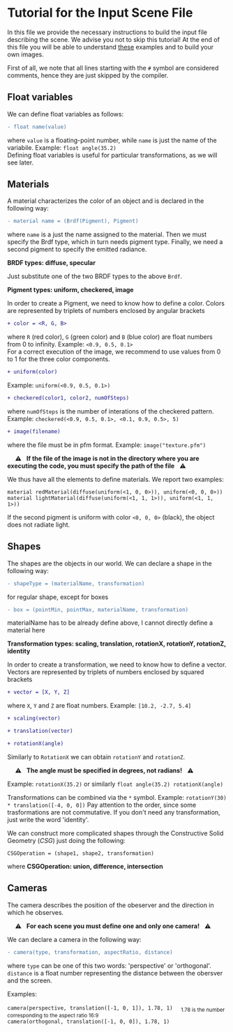 # Tutorial for the Input Scene File

In this file we provide the necessary instructions to build the input file describing the scene. We advise you not to skip this tutorial! At the end of this file you will be able to understand [these](https://github.com/simoneboscolo99/5K_JFS/tree/master/5K_JFS/Examples) examples and to build your own images. 

First of all, we note that all lines starting with the `#` symbol are considered comments, hence they are just skipped by the compiler. 

## Float variables

We can define float variables as follows:
```diff
- float name(value)
``` 
where `value` is a floating-point number, while `name` is just the name of the variabile. Example: `float angle(35.2)` <br/>
Defining float variables is useful for particular transformations, as we will see later.

## Materials

A material characterizes the color of an object and is declared in the following way: 
```diff
- material name = (Brdf(Pigment), Pigment)
```
where `name` is a just the name assigned to the material. Then we must specify the Brdf type, which in turn needs pigment type. Finally, we need a second pigment to specify the emitted radiance.

**BRDF types: diffuse, specular**

Just substitute one of the two BRDF types to the above `Brdf`.

**Pigment types: uniform, checkered, image**

In order to create a Pigment, we need to know how to define a color. Colors are represented by triplets of numbers enclosed by angular brackets
```diff
+ color = <R, G, B>
```
where `R` (red color), `G` (green color) and `B` (blue color) are float numbers from 0 to infinity. Example: `<0.9, 0.5, 0.1>` <br/>
For a correct execution of the image, we recommend to use values from 0 to 1 for the three color components.

```diff
+ uniform(color)
```
Example: `uniform(<0.9, 0.5, 0.1>)`
```diff
+ checkered(color1, color2, numOfSteps)
```
where `numOfSteps` is the number of interations of the checkered pattern. Example: `checkered(<0.9, 0.5, 0.1>, <0.1, 0.9, 0.5>, 5)`
```diff
+ image(filename)
```

where the file must be in pfm format. Example: `image("texture.pfm")`

&emsp; ⚠️ &nbsp; **If the file of the image is not in the directory where you are executing the code, you must specify the path of the file** &nbsp; ⚠️

We thus have all the elements to define materials. We report two examples:

`material redMaterial(diffuse(uniform(<1, 0, 0>)), uniform(<0, 0, 0>))` <br/>
`material lightMaterial(diffuse(uniform(<1, 1, 1>)), uniform(<1, 1, 1>))`

If the second pigment is uniform with color `<0, 0, 0>` (black), the object does not radiate light.

## Shapes

The shapes are the objects in our world. We can declare a shape in the following way:

```diff
- shapeType = (materialName, transformation) 
```
for regular shape, except for boxes

```diff
- box = (pointMin, pointMax, materialName, transformation)
```


materialName has to be already define above, I cannot directly define a material here

**Transformation types:  scaling, translation, rotationX, rotationY, rotationZ, identity**

In order to create a transformation, we need to know how to define a vector. Vectors are represented by triplets of numbers enclosed by squared brackets
```diff
+ vector = [X, Y, Z]
```
where `X`, `Y` and `Z` are float numbers. Example: `[10.2, -2.7, 5.4]`

```diff
+ scaling(vector)
```


```diff
+ translation(vector)
```

```diff
+ rotationX(angle)
```
Similarly to `RotationX` we can obtain `rotationY` and `rotationZ`. 

&emsp; ⚠️ &nbsp; **The angle must be specified in degrees, not radians!** &nbsp; ⚠️

Example: `rotationX(35.2)` or similarly `float angle(35.2) rotationX(angle)`

Transformations can be combined via the `*` symbol. Example: `rotationY(30) * translation([-4, 0, 0])` Pay attention to the order, since some trasformations are not commutative. If you don't need any transformation, just write the word 'identity'.

We can construct more complicated shapes through the Constructive Solid Geometry (*CSG*) just doing the following:

`CSGOperation = (shape1, shape2, transformation)`

where **CSGOperation: union, difference, intersection**


## Cameras

The camera describes the position of the obeserver and the direction in which he observes. 

&emsp; ⚠️ &nbsp; **For each scene you must define one and only one camera!** &nbsp; ⚠️

We can declare a camera in the following way:

```diff
- camera(type, transformation, aspectRatio, distance)
```

where `type` can be one of this two words: 'perspective' or 'orthogonal'. `distance` is a float number representing the distance between the obersver and the screen.

Examples:
 
 `camera(perspective, translation([-1, 0, 1]), 1.78, 1)` <sub> &emsp;   1.78 is the number corresponding to the aspect ratio 16:9 </sub> <br/>
`camera(orthogonal, translation([-1, 0, 0]), 1.78, 1)`
